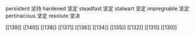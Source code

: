 




persistent 坚持
hardened 坚定
steadfast 坚定
stalwart 坚定
impregnable 坚定
pertinacious 坚定
resolute 坚决

[[139]]
[[140]]
[[138]]
[[137]]
[[136]]
[[134]]
[[135]]
[[132]]
[[131]]
[[130]]